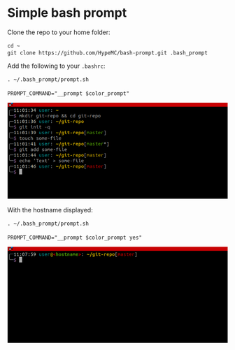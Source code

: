 # Simple bash prompt

Clone the repo to your home folder:

```shell
cd ~
git clone https://github.com/HypeMC/bash-prompt.git .bash_prompt
```

Add the following to your `.bashrc`:

```shell
. ~/.bash_prompt/prompt.sh

PROMPT_COMMAND="__prompt $color_prompt"
```

![Without the hostname](screen1.png)

With the hostname displayed:

```shell
. ~/.bash_prompt/prompt.sh

PROMPT_COMMAND="__prompt $color_prompt yes"
```

![With the hostname](screen2.png)
